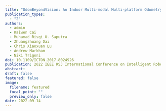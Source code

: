 ```yaml
---
title: "OdomBeyondVision: An Indoor Multi-modal Multi-platform Odometry Dataset Beyond the Visible Spectrum"
publication_types:
  - "2"
authors:
  - admin
  - Kaiwen Cai
  - Muhamad Risqi U. Saputra
  - Zhuangzhuang Dai
  - Chris Xiaoxuan Lu
  - Andrew Markham
  - Niki Trigoni
doi: 10.1109/ICTON.2017.8024926
publication: 2022 IEEE RSJ International Conference on Intelligent Robots and Systems (IROS)
abstract:
draft: false
featured: false
image:
  filename: featured
  focal_point: ""
  preview_only: false
date: 2022-09-14
---
```

